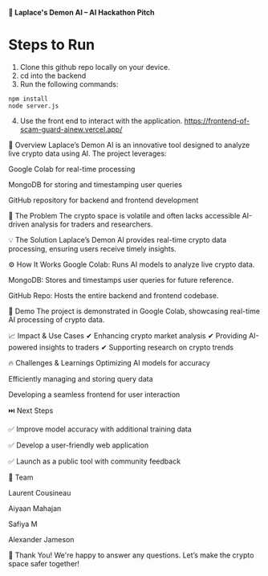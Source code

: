 **📌 Laplace's Demon AI – AI Hackathon Pitch**

# Steps to Run
1. Clone this github repo locally on your device.
2. cd into the backend
3. Run the following commands:
```
npm install
node server.js
```
4. Use the front end to interact with the application. https://frontend-of-scam-guard-ainew.vercel.app/

🚀 Overview
Laplace’s Demon AI is an innovative tool designed to analyze live crypto data using AI. The project leverages:

Google Colab for real-time processing

MongoDB for storing and timestamping user queries

GitHub repository for backend and frontend development

🛑 The Problem
The crypto space is volatile and often lacks accessible AI-driven analysis for traders and researchers.

💡 The Solution
Laplace’s Demon AI provides real-time crypto data processing, ensuring users receive timely insights.

⚙️ How It Works
Google Colab: Runs AI models to analyze live crypto data.

MongoDB: Stores and timestamps user queries for future reference.

GitHub Repo: Hosts the entire backend and frontend codebase.

🎥 Demo
The project is demonstrated in Google Colab, showcasing real-time AI processing of crypto data.

📈 Impact & Use Cases
✔ Enhancing crypto market analysis
✔ Providing AI-powered insights to traders
✔ Supporting research on crypto trends

🔥 Challenges & Learnings
Optimizing AI models for accuracy

Efficiently managing and storing query data

Developing a seamless frontend for user interaction

⏭️ Next Steps

✅ Improve model accuracy with additional training data

✅ Develop a user-friendly web application

✅ Launch as a public tool with community feedback

👥 Team

Laurent Cousineau

Aiyaan Mahajan

Safiya M

Alexander Jameson

🙌 Thank You!
We're happy to answer any questions. Let’s make the crypto space safer together!
